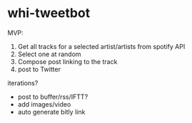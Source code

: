 # whi-tweetbot

MVP:
1. Get all tracks for a selected artist/artists from spotify API
2. Select one at random
3. Compose post linking to the track
4. post to Twitter

iterations?
- post to buffer/rss/IFTT?
- add images/video
- auto generate bitly link
